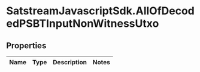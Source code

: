 # SatstreamJavascriptSdk.AllOfDecodedPSBTInputNonWitnessUtxo

## Properties
Name | Type | Description | Notes
------------ | ------------- | ------------- | -------------
